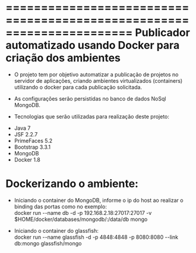 ======================================================================
Publicador automatizado usando Docker para criação dos ambientes
======================================================================

- O projeto tem por objetivo automatizar a publicação de projetos no servidor de aplicações, criando ambientes virtualizados (containers) utilizando o docker para cada publicação solicitada.

- As configurações serão persistidas no banco de dados NoSql MongoDB.

- Tecnologias que serão utilizadas para realização deste projeto:
	<lu>
		<li>Java 7</li>
		<li>JSF 2.2.7</li>
		<li>PrimeFaces 5.2</li>
		<li>Bootstrap 3.3.1</li>
		<li>MongoDB</li>
		<li>Docker 1.8</li>
	</lu>

# Dockerizando o ambiente:

- Iniciando o container do MongoDB, informe o ip do host ao realizar o binding das portas como no exemplo: <br />
docker run --name db -d -p 192.168.2.18:27017:27017 -v $HOME/docker/databases/mongodb/:/data/db mongo

- Iniciando o container do glassfish: <br />
docker run --name glassfish -d -p 4848:4848 -p 8080:8080 --link db:mongo glassfish/mongo